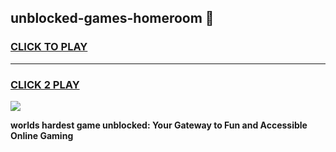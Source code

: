 
## unblocked-games-homeroom 👋
<h3>
<a href="https://premium.freeplayer.one?title=unblocked-games-homeroom&ref=14F">CLICK TO PLAY</a></h3>
<hr>

<h3>
<a href="https://premium.freeplayer.one?title=unblocked-games-homeroom&ref=14F">CLICK 2 PLAY</a>
  
</h3>

<a href="https://premium.freeplayer.one?title=unblocked-games-homeroom&ref=12F/"><img src="https://clearcache.store/games.png"></a>


**worlds hardest game unblocked: Your Gateway to Fun and Accessible Online Gaming**
